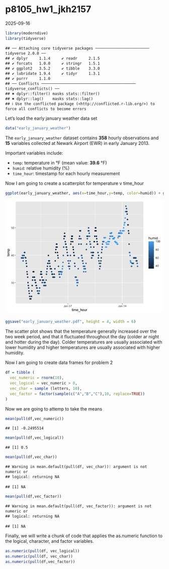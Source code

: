 p8105_hw1_jkh2157
================
2025-09-16

``` r
library(moderndive)
library(tidyverse)
```

    ## ── Attaching core tidyverse packages ──────────────────────── tidyverse 2.0.0 ──
    ## ✔ dplyr     1.1.4     ✔ readr     2.1.5
    ## ✔ forcats   1.0.0     ✔ stringr   1.5.1
    ## ✔ ggplot2   3.5.2     ✔ tibble    3.3.0
    ## ✔ lubridate 1.9.4     ✔ tidyr     1.3.1
    ## ✔ purrr     1.1.0     
    ## ── Conflicts ────────────────────────────────────────── tidyverse_conflicts() ──
    ## ✖ dplyr::filter() masks stats::filter()
    ## ✖ dplyr::lag()    masks stats::lag()
    ## ℹ Use the conflicted package (<http://conflicted.r-lib.org/>) to force all conflicts to become errors

Let’s load the early january weather data set

``` r
data("early_january_weather")
```

The `early_january_weather` dataset contains **358** hourly observations
and **15** variables collected at Newark Airport (EWR) in early January
2013.

Important variables include:  
- `temp`: temperature in °F (mean value: **39.6** °F)  
- `humid`: relative humidity (%)  
- `time_hour`: timestamp for each hourly measurement

Now I am going to create a scatterplot for temperature v time_hour

``` r
ggplot(early_january_weather, aes(x=time_hour,y=temp, color=humid)) + geom_point()
```

![](p8105_hw1_jkh2157_files/figure-gfm/unnamed-chunk-3-1.png)<!-- -->

``` r
ggsave("early_january_weather.pdf", height = 4, width = 6)
```

The scatter plot shows that the temperature generally increased over the
two week period, and that it fluctuated throughout the day (colder ar
night and hotter during the day). Colder temperatures are usually
associated with lower humidity and higher temperatures are usually
associated with higher humidity.

Now I am going to create data frames for problem 2

``` r
df = tibble (
  vec_numeric = rnorm(10),
  vec_logical = vec_numeric > 0, 
  vec_char = sample (letters, 10),
  vec_factor = factor(sample(c("A","B","C"),10, replace=TRUE))
)
```

Now we are going to attemp to take the means

``` r
mean(pull(df,vec_numeric))
```

    ## [1] -0.2495514

``` r
mean(pull(df,vec_logical))
```

    ## [1] 0.5

``` r
mean(pull(df,vec_char))
```

    ## Warning in mean.default(pull(df, vec_char)): argument is not numeric or
    ## logical: returning NA

    ## [1] NA

``` r
mean(pull(df,vec_factor))
```

    ## Warning in mean.default(pull(df, vec_factor)): argument is not numeric or
    ## logical: returning NA

    ## [1] NA

Finally, we will write a chunk of code that applies the as.numeric
function to the logical, character, and factor variables.

``` r
as.numeric(pull(df, vec_logical))
as.numeric(pull(df, vec_char))
as.numeric(pull(df,vec_factor))
```
